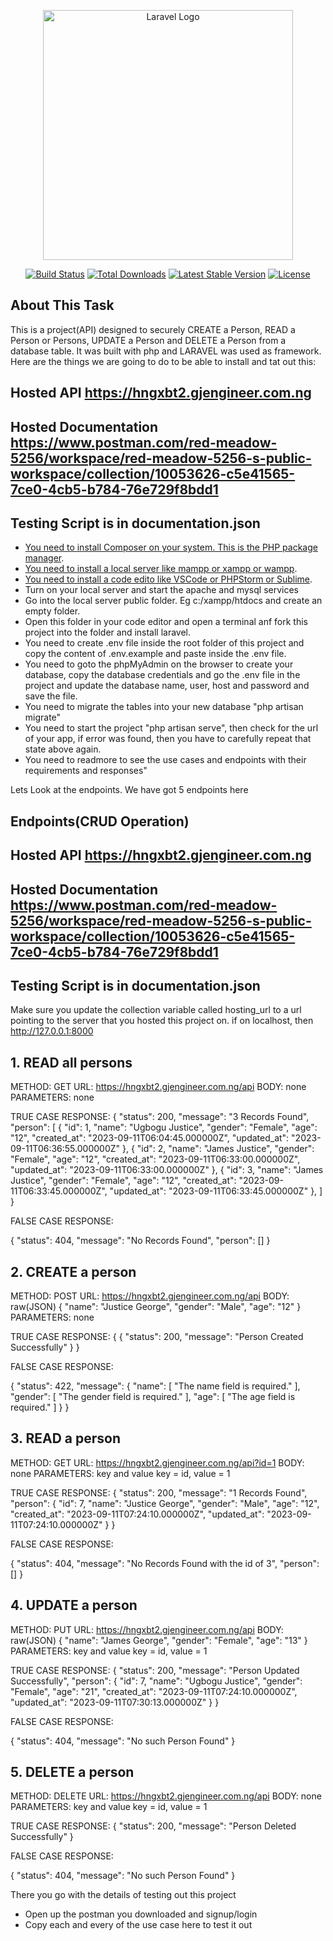 <p align="center"><a href="https://laravel.com" target="_blank"><img src="https://raw.githubusercontent.com/laravel/art/master/logo-lockup/5%20SVG/2%20CMYK/1%20Full%20Color/laravel-logolockup-cmyk-red.svg" width="400" alt="Laravel Logo"></a></p>

<p align="center">
<a href="https://github.com/laravel/framework/actions"><img src="https://github.com/laravel/framework/workflows/tests/badge.svg" alt="Build Status"></a>
<a href="https://packagist.org/packages/laravel/framework"><img src="https://img.shields.io/packagist/dt/laravel/framework" alt="Total Downloads"></a>
<a href="https://packagist.org/packages/laravel/framework"><img src="https://img.shields.io/packagist/v/laravel/framework" alt="Latest Stable Version"></a>
<a href="https://packagist.org/packages/laravel/framework"><img src="https://img.shields.io/packagist/l/laravel/framework" alt="License"></a>
</p>

## About This Task

This is a project(API) designed to securely CREATE a Person, READ a Person or Persons, UPDATE a Person and DELETE a Person from a database table. It was built with php and LARAVEL was used as framework. Here are the things we are going to do to be able to install and tat out this:

## Hosted API https://hngxbt2.gjengineer.com.ng
## Hosted Documentation https://www.postman.com/red-meadow-5256/workspace/red-meadow-5256-s-public-workspace/collection/10053626-c5e41565-7ce0-4cb5-b784-76e729f8bdd1
## Testing Script is in  documentation.json


- [You need to install Composer on your system. This is the PHP package manager](https://composer.com).
- [You need to install a local server like mampp or xampp or wampp](https://apache.org).
- [You need to install a code edito like VSCode or PHPStorm or Sublime](https://vscode.com).
- Turn on your local server and start the apache and mysql services
- Go into the local server public folder. Eg c:/xampp/htdocs and create an empty folder.
- Open this folder in your code editor and open a terminal anf fork this project into the folder and install laravel.
- You need to create .env file inside the root folder of this project and copy the content of .env.example and paste inside the .env file.
- You need to goto the phpMyAdmin on the browser to create your database, copy the database credentials and go the .env file in the project and update the database name, user, host and password and save the file.
- You need to migrate the tables into your new database "php artisan migrate"
- You need to start the project "php artisan serve", then check for the url of your app, if error was found, then you have to carefully repeat that state above again.
- You need to readmore to see the use cases and endpoints with their requirements and responses"

Lets Look at the endpoints. We have got 5 endpoints here

## Endpoints(CRUD Operation)

## Hosted API https://hngxbt2.gjengineer.com.ng
## Hosted Documentation https://www.postman.com/red-meadow-5256/workspace/red-meadow-5256-s-public-workspace/collection/10053626-c5e41565-7ce0-4cb5-b784-76e729f8bdd1
## Testing Script is in  documentation.json
Make sure you update the collection variable called hosting_url to a url pointing to the server that you hosted this project on. if on localhost, then http://127.0.0.1:8000

## 1. READ all persons

METHOD: GET
URL: https://hngxbt2.gjengineer.com.ng/api
BODY: none
PARAMETERS: none

TRUE CASE RESPONSE: 
{
    "status": 200,
    "message": "3 Records Found",
    "person": [
        {
            "id": 1,
            "name": "Ugbogu Justice",
            "gender": "Female",
            "age": "12",
            "created_at": "2023-09-11T06:04:45.000000Z",
            "updated_at": "2023-09-11T06:36:55.000000Z"
        },
        {
            "id": 2,
            "name": "James Justice",
            "gender": "Female",
            "age": "12",
            "created_at": "2023-09-11T06:33:00.000000Z",
            "updated_at": "2023-09-11T06:33:00.000000Z"
        },
        {
            "id": 3,
            "name": "James Justice",
            "gender": "Female",
            "age": "12",
            "created_at": "2023-09-11T06:33:45.000000Z",
            "updated_at": "2023-09-11T06:33:45.000000Z"
        },
    ]
}

FALSE CASE RESPONSE: 

{
    "status": 404,
    "message": "No Records Found",
    "person": []
}

## 2. CREATE a person

METHOD: POST
URL: https://hngxbt2.gjengineer.com.ng/api
BODY: raw(JSON)
{
    "name": "Justice George",
    "gender": "Male",
    "age": "12"
}
PARAMETERS: none

TRUE CASE RESPONSE: 
{
    {
        "status": 200,
        "message": "Person Created Successfully"
    }
}

FALSE CASE RESPONSE: 

{
    "status": 422,
    "message": {
        "name": [
            "The name field is required."
        ],
        "gender": [
            "The gender field is required."
        ],
        "age": [
            "The age field is required."
        ]
    }
}


## 3. READ a person

METHOD: GET
URL: https://hngxbt2.gjengineer.com.ng/api?id=1
BODY: none
PARAMETERS: key and value
key = id,
value = 1


TRUE CASE RESPONSE: 
{
    "status": 200,
    "message": "1 Records Found",
    "person": {
        "id": 7,
        "name": "Justice George",
        "gender": "Male",
        "age": "12",
        "created_at": "2023-09-11T07:24:10.000000Z",
        "updated_at": "2023-09-11T07:24:10.000000Z"
    }
}

FALSE CASE RESPONSE: 

{
    "status": 404,
    "message": "No Records Found with the id of 3",
    "person": []
}


## 4. UPDATE a person

METHOD: PUT
URL: https://hngxbt2.gjengineer.com.ng/api
BODY: raw(JSON)
{
    "name": "James George",
    "gender": "Female",
    "age": "13"
}
PARAMETERS: key and value
key = id,
value = 1


TRUE CASE RESPONSE: 
{
    "status": 200,
    "message": "Person Updated Successfully",
    "person": {
        "id": 7,
        "name": "Ugbogu Justice",
        "gender": "Female",
        "age": "21",
        "created_at": "2023-09-11T07:24:10.000000Z",
        "updated_at": "2023-09-11T07:30:13.000000Z"
    }
}

FALSE CASE RESPONSE: 

{
    "status": 404,
    "message": "No such Person Found"
}


## 5. DELETE a person

METHOD: DELETE
URL: https://hngxbt2.gjengineer.com.ng/api
BODY: none
PARAMETERS: key and value
key = id,
value = 1


TRUE CASE RESPONSE: 
{
    "status": 200,
    "message": "Person Deleted Successfully"
}

FALSE CASE RESPONSE: 

{
    "status": 404,
    "message": "No such Person Found"
}

There you go with the details of testing out this project
- Open up the postman you downloaded and signup/login
- Copy each and every of the use case here to test it out
